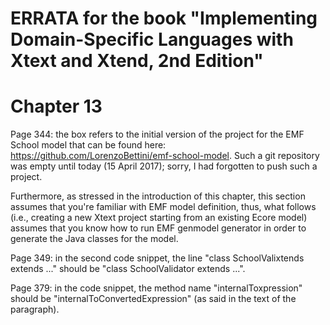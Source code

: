 ERRATA for the book "Implementing Domain-Specific Languages with Xtext and Xtend, 2nd Edition"
============================

Chapter 13
====
Page 344: the box refers to the initial version of the project for the EMF School model that can be found here: https://github.com/LorenzoBettini/emf-school-model. Such a git repository was empty until today (15 April 2017); sorry, I had forgotten to push such a project.

Furthermore, as stressed in the introduction of this chapter, this section assumes that you're familiar with EMF model definition, thus, what follows (i.e., creating a new Xtext project starting from an existing Ecore model) assumes that you know how to run EMF genmodel generator in order to generate the Java classes for the model.

Page 349: in the second code snippet, the line "class SchoolValixtends extends ..." should be "class SchoolValidator extends  ...".

Page 379: in the code snippet, the method name "internalToxpression" should be "internalToConvertedExpression" (as said in the text of the paragraph).
